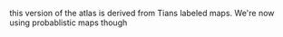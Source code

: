 this version of the atlas is derived from Tians labeled maps. We're now using
probablistic maps though
